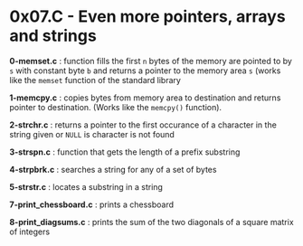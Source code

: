 # 0x07.C - Even more pointers, arrays and strings

**0-memset.c** : function fills the first `n` bytes of the memory are pointed to by `s` with constant byte `b` and returns a pointer to the memory area `s` (works like the `memset` function of the standard library

**1-memcpy.c** : copies bytes from memory area to destination and returns pointer to destination. (Works like the `memcpy()` function).

**2-strchr.c** : returns a pointer to the first occurance of a character in the string given or `NULL` is character is not found

**3-strspn.c** : function that gets the length of a prefix substring

**4-strpbrk.c** : searches a string for any of a set of bytes

**5-strstr.c** : locates a substring in a string

**7-print_chessboard.c** : prints a chessboard

**8-print_diagsums.c** : prints the sum of the two diagonals of a square matrix of integers
